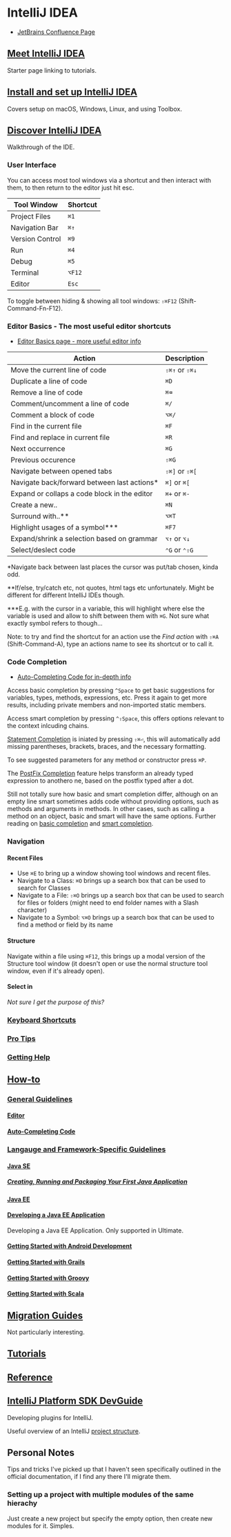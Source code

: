 # IntelliJ IDEA

* [JetBrains Confluence Page](https://confluence.jetbrains.com)

## [Meet IntelliJ IDEA](https://www.jetbrains.com/help/idea/meet-intellij-idea.html)

Starter page linking to tutorials.

## [Install and set up IntelliJ IDEA](https://www.jetbrains.com/help/idea/install-and-set-up-intellij-idea.html)

Covers setup on macOS, Windows, Linux, and using Toolbox.

## [Discover IntelliJ IDEA](https://www.jetbrains.com/help/idea/discover-intellij-idea.html)

Walkthrough of the IDE.

### User Interface

You can access most tool windows via a shortcut and then interact with them, to then return to the editor just hit esc.

|Tool Window|Shortcut|
|-----------|--------|
|Project Files|`⌘1`|
|Navigation Bar|`⌘↑`|
|Version Control|`⌘9`|
|Run|`⌘4`|
|Debug|`⌘5`|
|Terminal|`⌥F12`|
|Editor|`Esc`|

To toggle between hiding & showing all tool windows: `⇧⌘F12` (Shift-Command-Fn-F12).

### Editor Basics - The most useful editor shortcuts

* [Editor Basics page - more useful editor info](https://www.jetbrains.com/help/idea/editor-basics.html)

|Action|Description|
|------|-----------|
|Move the current line of code|`⇧⌘↑` or `⇧⌘↓`|
|Duplicate a line of code|`⌘D`|
|Remove a line of code|`⌘⌫`|
|Comment/uncomment a line of code|`⌘/`|
|Comment a block of code|`⌥⌘/`|
|Find in the current file|`⌘F`|
|Find and replace in current file|`⌘R`|
|Next occurrence|`⌘G`|
|Previous occurence|`⇧⌘G`|
|Navigate between opened tabs|`⇧⌘]` or `⇧⌘[`|
|Navigate back/forward between last actions*|`⌘]` or `⌘[`|
|Expand or collaps a code block in the editor|`⌘+` or `⌘-`|
|Create a new..|`⌘N`|
|Surround with..**|`⌥⌘T`|
|Highlight usages of a symbol***|`⌘F7`|
|Expand/shrink a selection based on grammar|`⌥↑` or `⌥↓`|
|Select/deslect code|`⌃G` or `⌃⇧G`|

*Navigate back between last places the cursor was put/tab chosen, kinda odd.

**If/else, try/catch etc, not quotes, html tags etc unfortunately. Might be different for different IntelliJ IDEs though.

***E.g. with the cursor in a variable, this will highlight where else the variable is used and allow to shift between them with `⌘G`. Not sure what exactly symbol refers to though...

Note: to try and find the shortcut for an action use the _Find action_ with `⇧⌘A` (Shift-Command-A), type an actions name to see its shortcut or to call it.

### Code Completion

* [Auto-Completing Code for in-depth info](https://www.jetbrains.com/help/idea/auto-completing-code.html)

Access basic completion by pressing `^Space` to get basic suggestions for variables, types, methods, expressions, etc. Press it again to get more results, including private members and non-imported static members.

Access smart completion by pressing `^⇧Space`, this offers options relevant to the context inlcuding chains.

[Statement Completion](https://www.jetbrains.com/help/idea/auto-completing-code.html#statements_completion) is iniated by pressing `⇧⌘⏎`, this will automatically add missing parentheses, brackets, braces, and the necessary formatting.

To see suggested parameters for any method or constructor press `⌘P`.

The [PostFix Completion](https://www.jetbrains.com/help/idea/auto-completing-code.html#postfix_completion) feature helps transform an already typed expression to anothero ne, based on the postfix typed after a dot.

Still not totally sure how basic and smart completion differ, although on an empty line smart sometimes adds code without providing options, such as methods and arguments in methods. In other cases, such as calling a method on an object, basic and smart will have the same options. Further reading on [basic completion](https://www.jetbrains.com/help/idea/auto-completing-code.html#basic_completion) and [smart completion](https://www.jetbrains.com/help/idea/auto-completing-code.html#smart_completion).

### Navigation

#### Recent Files

* Use `⌘E` to bring up a window showing tool windows and recent files.
* Navigate to a Class: `⌘O` brings up a search box that can be used to search for Classes
* Navigate to a File: `⇧⌘O` brings up a search box that can be used to search for files or folders (might need to end folder names with a Slash character)
* Navigate to a Symbol: `⌥⌘O` brings up a search box that can be used to find a method or field by its name

#### Structure

Navigate within a file using `⌘F12`, this brings up a modal version of the Structure tool window (it doesn't open or use the normal structure tool window, even if it's already open).

#### Select in

*Not sure I get the purpose of this?*

### [Keyboard Shortcuts](https://www.jetbrains.com/help/idea/2017.1/keyboard-shortcuts-you-cannot-miss.html)

### [Pro Tips](https://www.jetbrains.com/help/idea/2017.1/intellij-idea-pro-tips.html)

### [Getting Help](https://www.jetbrains.com/help/idea/2017.1/getting-help.html)

## [How-to](https://www.jetbrains.com/help/idea/2017.1/how-to.html)

### [General Guidelines](https://www.jetbrains.com/help/idea/2017.1/general-guidelines.html)

#### [Editor](https://www.jetbrains.com/help/idea/2017.1/intellij-idea-editor.html)

#### [Auto-Completing Code](https://www.jetbrains.com/help/idea/2017.1/auto-completing-code.html)

### [Langauge and Framework-Specific Guidelines](https://www.jetbrains.com/help/idea/2017.1/language-and-framework-specific-guidelines.html)

#### [Java SE](https://www.jetbrains.com/help/idea/2017.1/java-se.html)

##### [Creating, Running and Packaging Your First Java Application](https://www.jetbrains.com/help/idea/2017.1/creating-running-and-packaging-your-first-java-application.html)

#### [Java EE](https://www.jetbrains.com/help/idea/2017.1/java-ee.html)

#### [Developing a Java EE Application](https://www.jetbrains.com/help/idea/2017.1/developing-a-java-ee-application.html)

Developing a Java EE Application. Only supported in Ultimate.

#### [Getting Started with Android Development](https://www.jetbrains.com/help/idea/2017.1/getting-started-with-android-development.html)

#### [Getting Started with Grails](https://www.jetbrains.com/help/idea/2017.1/getting-started-with-grails-3.html)

#### [Getting Started with Groovy](https://www.jetbrains.com/help/idea/2017.1/getting-started-with-groovy.html)

#### [Getting Started with Scala](https://www.jetbrains.com/help/idea/2017.1/creating-and-running-your-scala-application.html)

## [Migration Guides](https://www.jetbrains.com/help/idea/2017.1/migration-guides.html)

Not particularly interesting.

## [Tutorials](https://www.jetbrains.com/help/idea/2017.1/tutorials.html)

## [Reference](https://www.jetbrains.com/help/idea/2017.1/reference.html)

## [IntelliJ Platform SDK  DevGuide](http://www.jetbrains.org/intellij/sdk/docs/index.html)

Developing plugins for IntelliJ.

Useful overview of an IntelliJ [project structure](http://www.jetbrains.org/intellij/sdk/docs/basics/project_structure.html).

## Personal Notes

Tips and tricks I've picked up that I haven't seen specifically outlined in the official documentation, if I find any there I'll migrate them.

### Setting up a project with multiple modules of the same hierachy

Just create a new project but specify the empty option, then create new modules for it. Simples.